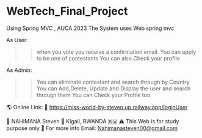 # WebTech_Final_Project
Using Spring MVC , AUCA 2023
The System uses Web spring mvc

As User:
>> when you vote you receive a confirmation email.
>> You can apply to be one of contestants
>> You can also Check your profile

As Admin:
>> You can eliminate contestant and search through by Country 
>> You can Add,Delete, Update and Display the user and search through them
>> You can Check your Profile too

🌎 Online Link:
📎 https://miss-world-by-steven.up.railway.app/loginUser

🪪 NAHIMANA Steven 
📍 Kigali, RWANDA 🇷🇼 
⚠️ This Web is for study purpose only
📧  For more info Email: Nahimanasteven00@gmail.com 
